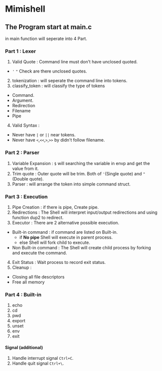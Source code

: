 # Mimishell
## The Program start at main.c
in main function will seperate into 4 Part.
### Part 1 : Lexer
1. Valid Quote : Command line must don't have unclosed quoted.
- `'` `"` Check are there unclosed quotes. <br>
2. tokenization : will seperate the command line into tokens.
3. classify_token : will classify the type of tokens
- Command.
- Argument.
- Redirection
- Filename
- Pipe
4. Valid Syntax :
- Never have `|` or `||` near tokens. <br>
- Never have `<`,`<<`,`>`,`>>` by didn't follow filename. <br>
### Part 2 : Parser
1. Variable Expansion : `$` will searching the variable in envp and get the value from it. <br>
2. Trim quote : Outer quote will be trim. Both of `'`(Single quote) and `"`(Double quote). <br>
3. Parser : will arrange the token into simple command struct.
### Part 3 : Execution
1. Pipe Creation : if there is pipe, Create pipe.
2. Redirections : The Shell will interpret input/output redirections and using function dup2 to redirect.
3. Executor : There are 2 alternative possible execution.
- Built-in command : if command are listed on Built-in.
	- if **No pipe** Shell will execute in parent process.
	- else Shell will fork child to execute.
- Non Built-in command : The Shell will create child process by forking and execute the command.
4. Exit Status : Wait process to record exit status.
5. Cleanup :
- Closing all file descriptors
- Free all memory
### Part 4 : Built-in
1. echo
2. cd
3. pwd
4. export
5. unset
6. env
7. exit
#### Signal (additional)
1. Handle interrupt signal `Ctrl+C`.<br>
2. Handle quit signal `Ctrl+\`.<br>
